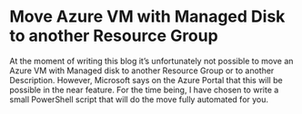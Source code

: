 # Move Azure VM with Managed Disk to another Resource Group
At the moment of writing this blog it’s unfortunately not possible to move an Azure VM with Managed disk to another Resource Group or to another Description. However, Microsoft says on the Azure Portal that this will be possible in the near feature. For the time being, I have chosen to write a small PowerShell script that will do the move fully automated for you.
